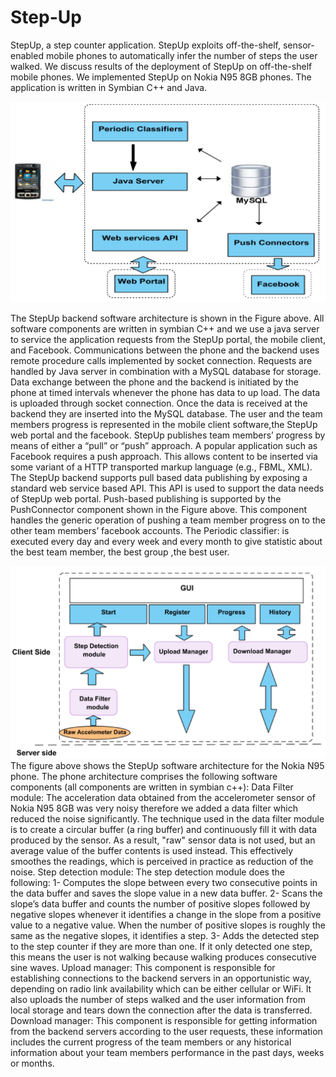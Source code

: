 # Step-Up
StepUp, a step counter application. StepUp exploits off-the-shelf, sensor-enabled mobile phones to automatically infer the number of steps the user walked. We discuss results of the deployment of StepUp on off-the-shelf mobile phones. We implemented StepUp on Nokia N95 8GB phones. The application is written in Symbian C++ and Java.

![Alt text](/img/backend.png?raw=true "StepUp backend software architecture ")

The StepUp backend software architecture is shown in the Figure above. All software components are written in symbian C++ and we use a java server to service the application requests from the StepUp portal, the mobile client, and Facebook. Communications between the phone and the backend uses remote procedure calls implemented by socket connection. Requests are handled by Java server in combination with a MySQL database for storage. Data exchange between the phone and the backend is initiated by the phone at timed intervals whenever the phone has data to up load. The data is uploaded through socket connection. Once the data is received at the backend they are inserted into the MySQL database.
The user and the team members progress is represented in the mobile client software,the StepUp web portal and the facebook. StepUp publishes team members’ progress by means of either a “pull” or “push” approach. A popular application such as Facebook requires a push approach. This allows content to be inserted via some variant of a HTTP transported markup language (e.g., FBML, XML). The StepUp backend supports pull based data publishing by exposing a standard web service based API. This API is used to support the data needs of StepUp  web portal. Push-based publishing is supported by the PushConnector component shown in the Figure above. This component handles the generic operation of pushing a team member progress on to the other team members’ facebook accounts.
The Periodic classifier: is executed every day and every week and every month to give statistic about the best team member, the best group ,the best user.

![Alt text](/img/frontend.png?raw=true "StepUp frontend software architecture ")
The figure above shows the StepUp software architecture for the Nokia N95 phone. The phone architecture comprises the following software components (all components are written in symbian c++): 
Data Filter module:
The acceleration data obtained from the accelerometer sensor of Nokia N95 8GB was very noisy therefore we added a data filter which reduced the noise significantly. The technique used in the data filter module is to create a circular buffer (a ring buffer) and continuously fill it with data produced by the sensor. As a result, "raw" sensor data is not used, but an average value of the buffer contents is used instead. This effectively smoothes the readings, which is perceived in practice as reduction of the noise.
Step detection module:
The step detection module does the following: 
1- Computes the slope between every two consecutive points in the data buffer and saves the slope value in a new data buffer. 
2- Scans the slope’s data buffer and counts the number of positive slopes followed by negative slopes whenever it identifies a change in the slope from a positive value to a negative value. 
When the number of positive slopes is roughly the same as the negative slopes, it identifies a step. 
3- Adds the detected step to the step counter if they are more than one. If it only detected one step, this means the user is not walking because walking produces consecutive sine waves. 
Upload manager:
This component is responsible for establishing connections to the backend servers in an opportunistic way, depending on radio link availability which can be either cellular or WiFi. It also uploads the number of steps walked and the user information from local storage and tears down the connection after the data is transferred. 
Download manager:
This component is responsible for getting information from the backend servers according to the user requests, these information includes the current progress of the team members or any historical information about your team members performance in the past days, weeks or months. 

